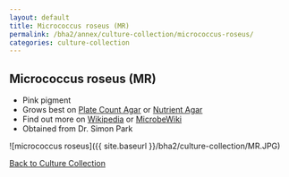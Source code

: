 ```yaml
---
layout: default
title: Micrococcus roseus (MR) 
permalink: /bha2/annex/culture-collection/micrococcus-roseus/
categories: culture-collection
---
```


## Micrococcus roseus (MR) 

* Pink pigment
* Grows best on [Plate Count Agar](/bha2/annex/cultivation-media/plate-count-agar/) or [Nutrient Agar](/bha2/annex/cultivation-media/nutrient-agar/)
* Find out more on [Wikipedia](http://en.wikipedia.org/wiki/Micrococcus_roseus) or [MicrobeWiki](https://microbewiki.kenyon.edu/index.php/Micrococcus)
* Obtained from Dr. Simon Park

![micrococcus roseus]({{ site.baseurl }}/bha2/culture-collection/MR.JPG) 

[Back to Culture Collection](/bha2/annex/culture-collection/)
